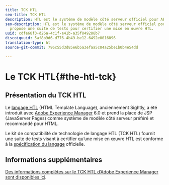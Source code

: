 ```yaml
---
title: TCK HTL
seo-title: TCK HTL
description: HTL est le système de modèle côté serveur officiel pour AEM.
seo-description: HTL est le système de modèle côté serveur officiel pour AEM, et TCK
  propose une suite de tests pour certifier une mise en œuvre HTL.
uuid: cdfe68f3-d26a-4c1f-a41b-a35f849288b7
discoiquuid: 5af8b9d6-d776-4b49-be12-6492e0016096
translation-type: ht
source-git-commit: 796c55d3d85e6b5a3efaa5c04a25be1b0b4e54dd

---
```



# Le TCK HTL{#the-htl-tck}

## Présentation du TCK HTL

Le [langage HTL](https://docs.adobe.com/docs/en/htl.html "Introduction au langage HTL") (HTML Template Language), anciennement Sightly, a été introduit avec [Adobe Experience Manager](http://www.adobe.com/fr/solutions/web-experience-management.html) 6.0 et prend la place de JSP (JavaServer Pages) comme système de modèle côté serveur préféré et recommandé pour HTML.

Le kit de compatibilité de technologie de langage HTL (TCK HTL) fournit une suite de tests visant à certifier qu’une mise en œuvre HTL est conforme à la [spécification du langage](https://github.com/adobe/htl-spec) officielle.

## Informations supplémentaires

[Des informations complètes sur le TCK HTL d’Adobe Experience Manager sont disponibles ici](https://github.com/adobe/htl-tck).
